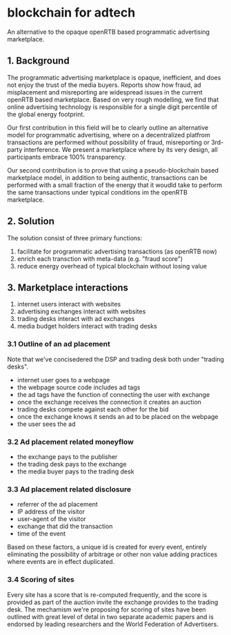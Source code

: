# blockchain for adtech

An alternative to the opaque openRTB based programmatic advertising marketplace.

## 1. Background 

The programmatic advertising marketplace is opaque, inefficient, and does not enjoy the trust of the media buyers. Reports show how fraud, ad misplacement and misreporting are widespread issues in the current openRTB based marketplace. Based on very rough modelling, we find that online advertising technology is responsible for a single digit percentile of the global energy footprint. 

Our first contribution in this field will be to clearly outline an alternative model for programmatic advertising, where on a decentralized platfrom transactions are performed without possibility of fraud, misreporting or 3rd-party interference. We present a marketplace where by its very design, all participants embrace 100% transparency.

Our second contribution is to prove that using a pseudo-blockchain based marketplace model, in addition to being authentic, transactions can be performed with a small fraction of the energy that it woudld take to perform the same transactions under typical conditions im the openRTB marketplace.  


## 2. Solution

The solution consist of three primary functions: 

1) facilitate for programmatic advertising transactions (as openRTB now)
2) enrich each transction with meta-data (e.g. "fraud score") 
3) reduce energy overhead of typical blockchain without losing value  

## 3. Marketplace interactions

1) internet users interact with websites 
2) advertising exchanges interact with websites 
3) trading desks interact with ad exchanges
4) media budget holders interact with trading desks

### 3.1 Outline of an ad placement

Note that we've concisedered the DSP and trading desk both under "trading desks". 

- internet user goes to a webpage
- the webpage source code includes ad tags
- the ad tags have the function of connecting the user with exchange 
- once the exchange receives the connection it creates an auction 
- trading desks compete against each other for the bid
- once the exchange knows it sends an ad to be placed on the webpage
- the user sees the ad

### 3.2 Ad placement related moneyflow

- the exchange pays to the publisher 
- the trading desk pays to the exchange
- the media buyer pays to the trading desk 

### 3.3 Ad placement related disclosure

- referrer of the ad placement
- IP address of the visitor 
- user-agent of the visitor
- exchange that did the transaction 
- time of the event

Based on these factors, a unique id is created for every event, entirely eliminating the possibility of arbitrage or other non value adding practices where events are in effect duplicated. 

### 3.4 Scoring of sites 

Every site has a score that is re-computed frequently, and the score is provided as part of the auction invite the exchange provides to the trading desk. The mechamism we're proposing for scoring of sites have been outlined with great level of detal in two separate academic papers and is endorsed by leading researchers and the World Federation of Advertisers. 
